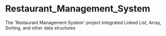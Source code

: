 # Restaurant_Management_System
The 'Restaurant Management System' project integrated Linked List, Array, Sorting, and other data structures
